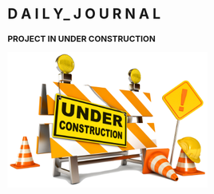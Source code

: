 # D A I L Y_ J O U R N A L


<h3> PROJECT IN UNDER CONSTRUCTION </h3>

<img width="400" src="public/images/construction.png" ></img>
